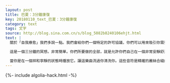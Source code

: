 ```yaml
---
layout: post
title: 巴夏：3分鐘康復
key: 20180110_text_巴夏：3分鐘康復
category: text
tags: 文字
source: http://blog.sina.com.cn/s/blog_5082b8240106ehjt.html
text: |
  關於「自我療愈」我們多說一點。我們會給你們一個特定的許可協議，你們可以用來吸引你需要的任何信息，以便用來做一些必要的療愈。基於它通常是與你們的人類整體的集體能量振動相一致，所以，如果你們使用這個許可協議，你們會發現在你們非常希望的，你們的想像力的任何方式下，它對於你們大多數有普遍的作用。所以現在我們傳送這個協議許可給你們，以這個方式去取代，准許我們去傳送具體的健康狀況信息。於是不管到什麼程度，無論什麼時候，你打算去進入適當的狀態，以吸引你想要的信息，去應對在你們的社會生活裡的，身心健康狀況方面的問題，你就可以使用它。

  這是一個三分鐘的冥想。非常簡單。你們所要做的全部，就是允許你們自己在一個非常安靜舒適平和的地方，躺下來，一個非常安靜的不被打擾的地方，然後播放一曲有特點的音樂。這一曲有特點的音樂，它是適當的振動和感受，去讓你進入一個完全放鬆的狀態，以便吸引無論什麼樣的信息，或者無論什麼樣的情況局面位置，或者無論什麼人，或者無論什麼你想要的機會，去應對身心健康狀況方面的問題，並且也去應對屬於要「釋放，放下」的一些問題。寬恕自我。把悔恨內疚放下，把煩惱痛苦悲傷放下，把那些所有的事情都放下，讓你去降低你在那些方面的振動。去原諒你自己寬恕你自己。去解放你自己。去讓自己更完整一體。這一曲特定的音樂是貝多芬的第七交響曲，第二樂章的頭三分鐘。

  當你是在一個祥和寧靜的狀態時播放它。讓這樂曲流過你清洗你。這些音符是精確的嚴絲合縫的敲進你的心田，放下「過去」的想法念頭，放下傷心悔恨內疚，放下悲痛，放下惆悵遺憾和懊惱，並且寬恕你自己，讓你自己向著那振動靠近，那振動會把那些信息，吸引到你自我裡，那些信息——一切和你有密切關係的適合你的切中你的信息，那些信息會讓你進入那身心正常充滿活力的狀態，而那狀態是你的天賦權力。
---
```


{%- include algolia-hack.html -%}
